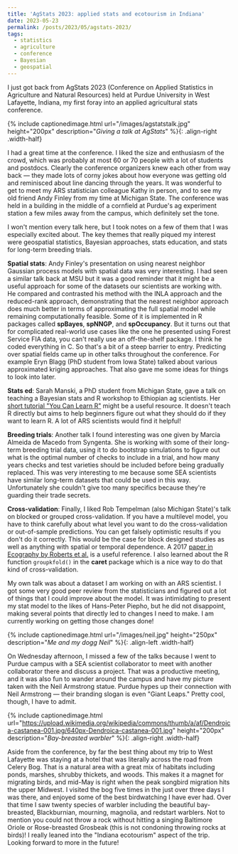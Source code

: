 ```yaml
---
title: 'AgStats 2023: applied stats and ecotourism in Indiana'
date: 2023-05-23
permalink: /posts/2023/05/agstats-2023/
tags:
  - statistics
  - agriculture
  - conference
  - Bayesian
  - geospatial
---
```


I just got back from AgStats 2023 (Conference on Applied Statistics in Agriculture and Natural Resources) held at Purdue University in West Lafayette, Indiana, my first foray into an applied agricultural stats conference.

<!--break-->

{% include captionedimage.html url="/images/agstatstalk.jpg" height="200px" description="<i>Giving a talk at AgStats</i>" %}{: .align-right .width-half}

I had a great time at the conference. I liked the size and enthusiasm of the crowd, which was probably at most 60 or 70 people with a lot of students and postdocs. Clearly the conference organizers knew each other from way back &mdash; they made lots of corny jokes about how everyone was getting old and reminisced about line dancing through the years. It was wonderful to get to meet my ARS statistician colleague Kathy in person, and to see my old friend Andy Finley from my time at Michigan State. The conference was held in a building in the middle of a cornfield at Purdue's ag experiment station a few miles away from the campus, which definitely set the tone.

I won't mention every talk here, but I took notes on a few of them that I was especially excited about. The key themes that really piqued my interest were geospatial statistics, Bayesian approaches, stats education, and stats for long-term breeding trials.

**Spatial stats**: Andy Finley's presentation on using nearest neighbor Gaussian process models with spatial data was very interesting. I had seen a similar talk back at MSU but it was a good reminder that it might be a useful approach for some of the datasets our scientists are working with. He compared and contrasted his method with the INLA approach and the reduced-rank approach, demonstrating that the nearest neighbor approach does much better in terms of approximating the full spatial model while remaining computationally feasible. Some of it is implemented in R packages called **spBayes**, **spNNGP**, and **spOccupancy**. But it turns out that for complicated real-world use cases like the one he presented using Forest Service FIA data, you can't really use an off-the-shelf package. I think he coded everything in C. So that's a bit of a steep barrier to entry. Predicting over spatial fields came up in other talks throughout the conference. For example Eryn Blagg (PhD student from Iowa State) talked about various approximated kriging approaches. That also gave me some ideas for things to look into later.

**Stats ed**: Sarah Manski, a PhD student from Michigan State, gave a talk on teaching a Bayesian stats and R workshop to Ethiopian ag scientists. Her [short tutorial "You Can Learn R"](https://bookdown.org/manskisa/You_Can_Learn_R/) might be a useful resource. It doesn't teach R directly but aims to help beginners figure out what they should do if they want to learn R. A lot of ARS scientists would find it helpful!

**Breeding trials**: Another talk I found interesting was one given by Marcia Almeida de Macedo from Syngenta. She is working with some of their long-term breeding trial data, using it to do bootstrap simulations to figure out what is the optimal number of checks to include in a trial, and how many years checks and test varieties should be included before being gradually replaced. This was very interesting to me because some SEA scientists have similar long-term datasets that could be used in this way. Unfortunately she couldn't give too many specifics because they're guarding their trade secrets.

**Cross-validation**: Finally, I liked Rob Tempelman (also Michigan State)'s talk on blocked or grouped cross-validation. If you have a multilevel model, you have to think carefully about what level you want to do the cross-validation or out-of-sample predictions. You can get falsely optimistic results if you don't do it correctly. This would be the case for block designed studies as well as anything with spatial or temporal dependence. A 2017 [paper in Ecography by Roberts et al.](https://onlinelibrary.wiley.com/doi/full/10.1111/ecog.02881) is a useful reference. I also learned about the R function `groupkfold()` in the **caret** package which is a nice way to do that kind of cross-validation.

My own talk was about a dataset I am working on with an ARS scientist. I got some very good peer review from the statisticians and figured out a lot of things that I could improve about the model. It was intimidating to present my stat model to the likes of Hans-Peter Piepho, but he did not disappoint, making several points that directly led to changes I need to make. I am currently working on getting those changes done!

{% include captionedimage.html url="/images/neil.jpg" height="250px" description="<i>Me and my dogg Neil</i>" %}{: .align-left .width-half}

On Wednesday afternoon, I missed a few of the talks because I went to Purdue campus with a SEA scientist collaborator to meet with another collaborator there and discuss a project. That was a productive meeting, and it was also fun to wander around the campus and have my picture taken with the Neil Armstrong statue. Purdue hypes up their connection with Neil Armstrong &mdash; their branding slogan is even "Giant Leaps." Pretty cool, though, I have to admit.

{% include captionedimage.html url="https://upload.wikimedia.org/wikipedia/commons/thumb/a/af/Dendroica-castanea-001.jpg/640px-Dendroica-castanea-001.jpg" height="200px" description="<i>Bay-breasted warbler</i>" %}{: .align-right .width-half}

Aside from the conference, by far the best thing about my trip to West Lafayette was staying at a hotel that was literally across the road from Celery Bog. That is a natural area with a great mix of habitats including ponds, marshes, shrubby thickets, and woods. This makes it a magnet for migrating birds, and mid-May is right when the peak songbird migration hits the upper Midwest. I visited the bog five times in the just over three days I was there, and enjoyed some of the best birdwatching I have ever had. Over that time I saw twenty species of warbler including the beautiful bay-breasted, Blackburnian, mourning, magnolia, and redstart warblers. Not to mention you could not throw a rock without hitting a singing Baltimore Oriole or Rose-breasted Grosbeak (this is not condoning throwing rocks at birds)! I really leaned into the "Indiana ecotourism" aspect of the trip. Looking forward to more in the future!


